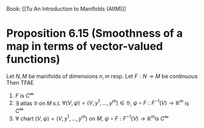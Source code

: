 Book: [[Tu An Introduction to Manifolds (AItM)]]
# Proposition 6.15 (Smoothness of a map in terms of vector-valued functions)
Let $N,M$ be manifolds of dimensions $n,m$ resp.
Let $F:N\to M$ be continuous
Then TFAE
1. $F$ is $C^{\infty}$
2. $\exists$ atlas $\mathfrak{V}$ on $M$ s.t. $\forall(V,\psi)=(V,y^{1},\dots,y^{m})\in \mathfrak{V}$, $\psi \circ F:F^{-1}(V)\to \mathbb{R}^{m}$ is $C^{\infty}$
3. $\forall$ chart $(V,\psi)=(V,y^{1},\dots,y^{m})$ on $M$, $\psi \circ F:F^{-1}(V)\to \mathbb{R}^{m}$is $C^{\infty}$

